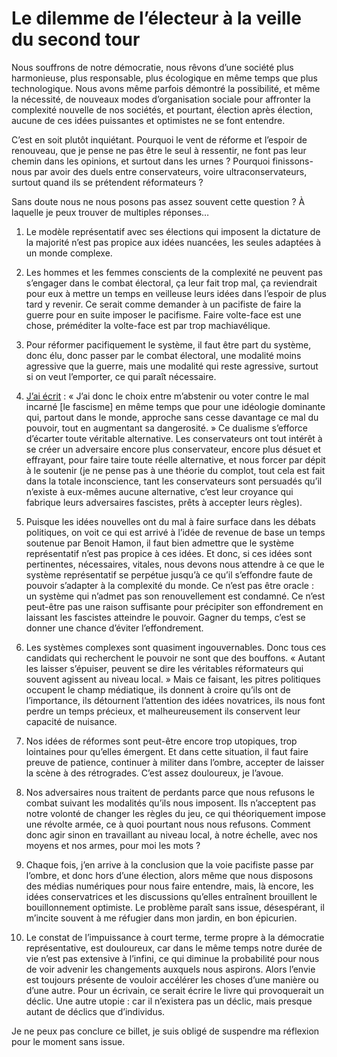 # Le dilemme de l’électeur à la veille du second tour

Nous souffrons de notre démocratie, nous rêvons d’une société plus harmonieuse, plus responsable, plus écologique en même temps que plus technologique. Nous avons même parfois démontré la possibilité, et même la nécessité, de nouveaux modes d’organisation sociale pour affronter la complexité nouvelle de nos sociétés, et pourtant, élection après élection, aucune de ces idées puissantes et optimistes ne se font entendre.<span id="more-45278"></span>

C’est en soit plutôt inquiétant. Pourquoi le vent de réforme et l’espoir de renouveau, que je pense ne pas être le seul à ressentir, ne font pas leur chemin dans les opinions, et surtout dans les urnes ? Pourquoi finissons-nous par avoir des duels entre conservateurs, voire ultraconservateurs, surtout quand ils se prétendent réformateurs ?

Sans doute nous ne nous posons pas assez souvent cette question ? À laquelle je peux trouver de multiples réponses…

1. Le modèle représentatif avec ses élections qui imposent la dictature de la majorité n’est pas propice aux idées nuancées, les seules adaptées à un monde complexe.

2. Les hommes et les femmes conscients de la complexité ne peuvent pas s’engager dans le combat électoral, ça leur fait trop mal, ça reviendrait pour eux à mettre un temps en veilleuse leurs idées dans l’espoir de plus tard y revenir. Ce serait comme demander à un pacifiste de faire la guerre pour en suite imposer le pacifisme. Faire volte-face est une chose, préméditer la volte-face est par trop machiavélique.

3. Pour réformer pacifiquement le système, il faut être part du système, donc élu, donc passer par le combat électoral, une modalité moins agressive que la guerre, mais une modalité qui reste agressive, surtout si on veut l’emporter, ce qui paraît nécessaire.

4. [J’ai écrit](https://tcrouzet.com/2017/04/25/les-abstentionnistes-sont-ils-irresponsables/) : « J’ai donc le choix entre m’abstenir ou voter contre le mal incarné \[le fascisme\] en même temps que pour une idéologie dominante qui, partout dans le monde, approche sans cesse davantage ce mal du pouvoir, tout en augmentant sa dangerosité. » Ce dualisme s’efforce d’écarter toute véritable alternative. Les conservateurs ont tout intérêt à se créer un adversaire encore plus conservateur, encore plus désuet et effrayant, pour faire taire toute réelle alternative, et nous forcer par dépit à le soutenir (je ne pense pas à une théorie du complot, tout cela est fait dans la totale inconscience, tant les conservateurs sont persuadés qu’il n’existe à eux-mêmes aucune alternative, c’est leur croyance qui fabrique leurs adversaires fascistes, prêts à accepter leurs règles).

5. Puisque les idées nouvelles ont du mal à faire surface dans les débats politiques, on voit ce qui est arrivé à l’idée de revenue de base un temps soutenue par Benoit Hamon, il faut bien admettre que le système représentatif n’est pas propice à ces idées. Et donc, si ces idées sont pertinentes, nécessaires, vitales, nous devons nous attendre à ce que le système représentatif se perpétue jusqu’à ce qu’il s’effondre faute de pouvoir s’adapter à la complexité du monde. Ce n’est pas être oracle : un système qui n’admet pas son renouvellement est condamné. Ce n’est peut-être pas une raison suffisante pour précipiter son effondrement en laissant les fascistes atteindre le pouvoir. Gagner du temps, c’est se donner une chance d’éviter l’effondrement.

6. Les systèmes complexes sont quasiment ingouvernables. Donc tous ces candidats qui recherchent le pouvoir ne sont que des bouffons. « Autant les laisser s’épuiser, peuvent se dire les véritables réformateurs qui souvent agissent au niveau local. » Mais ce faisant, les pitres politiques occupent le champ médiatique, ils donnent à croire qu’ils ont de l’importance, ils détournent l’attention des idées novatrices, ils nous font perdre un temps précieux, et malheureusement ils conservent leur capacité de nuisance.

7. Nos idées de réformes sont peut-être encore trop utopiques, trop lointaines pour qu’elles émergent. Et dans cette situation, il faut faire preuve de patience, continuer à militer dans l’ombre, accepter de laisser la scène à des rétrogrades. C’est assez douloureux, je l’avoue.

8. Nos adversaires nous traitent de perdants parce que nous refusons le combat suivant les modalités qu’ils nous imposent. Ils n’acceptent pas notre volonté de changer les règles du jeu, ce qui théoriquement impose une révolte armée, ce à quoi pourtant nous nous refusons. Comment donc agir sinon en travaillant au niveau local, à notre échelle, avec nos moyens et nos armes, pour moi les mots ?

9. Chaque fois, j’en arrive à la conclusion que la voie pacifiste passe par l’ombre, et donc hors d’une élection, alors même que nous disposons des médias numériques pour nous faire entendre, mais, là encore, les idées conservatrices et les discussions qu’elles entraînent brouillent le bouillonnement optimiste. Le problème paraît sans issue, désespérant, il m’incite souvent à me réfugier dans mon jardin, en bon épicurien.

10. Le constat de l’impuissance à court terme, terme propre à la démocratie représentative, est douloureux, car dans le même temps notre durée de vie n’est pas extensive à l’infini, ce qui diminue la probabilité pour nous de voir advenir les changements auxquels nous aspirons. Alors l’envie est toujours présente de vouloir accélérer les choses d’une manière ou d’une autre. Pour un écrivain, ce serait écrire le livre qui provoquerait un déclic. Une autre utopie : car il n’existera pas un déclic, mais presque autant de déclics que d’individus.

Je ne peux pas conclure ce billet, je suis obligé de suspendre ma réflexion pour le moment sans issue.